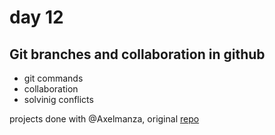# day 12

## Git branches and collaboration in github

- git commands
- collaboration
- solvinig conflicts

projects done with @Axelmanza, original [repo](https://github.com/jiaen-p/RepasoProgramacion)

